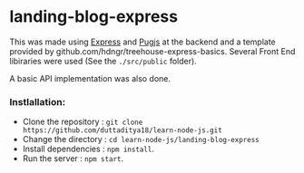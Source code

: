 # landing-blog-express

This was made using [Express](https://expressjs.com/) and [Pugjs](https://pugjs.org) at the backend and a template provided by github.com/hdngr/treehouse-express-basics. Several Front End libiraries were used (See the `./src/public` folder).

A basic API implementation was also done.

### Instlallation:

* Clone the repository : `git clone https://github.com/duttaditya18/learn-node-js.git` 
* Change the directory : `cd learn-node-js/landing-blog-express`
* Install dependencies : `npm install`.
* Run the server : `npm start`.